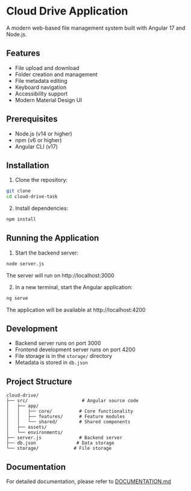 # Cloud Drive Application

A modern web-based file management system built with Angular 17 and Node.js.

## Features

- File upload and download
- Folder creation and management
- File metadata editing
- Keyboard navigation
- Accessibility support
- Modern Material Design UI

## Prerequisites

- Node.js (v14 or higher)
- npm (v6 or higher)
- Angular CLI (v17)

## Installation

1. Clone the repository:
```bash
git clone 
cd cloud-drive-task
```

2. Install dependencies:
```bash
npm install
```

## Running the Application

1. Start the backend server:
```bash
node server.js
```
The server will run on http://localhost:3000

2. In a new terminal, start the Angular application:
```bash
ng serve
```
The application will be available at http://localhost:4200

## Development

- Backend server runs on port 3000
- Frontend development server runs on port 4200
- File storage is in the `storage/` directory
- Metadata is stored in `db.json`

## Project Structure

```
cloud-drive/
├── src/                    # Angular source code
│   ├── app/
│   │   ├── core/          # Core functionality
│   │   ├── features/      # Feature modules
│   │   └── shared/        # Shared components
│   ├── assets/
│   └── environments/
├── server.js              # Backend server
├── db.json               # Data storage
└── storage/             # File storage
```

## Documentation

For detailed documentation, please refer to [DOCUMENTATION.md](DOCUMENTATION.md)

